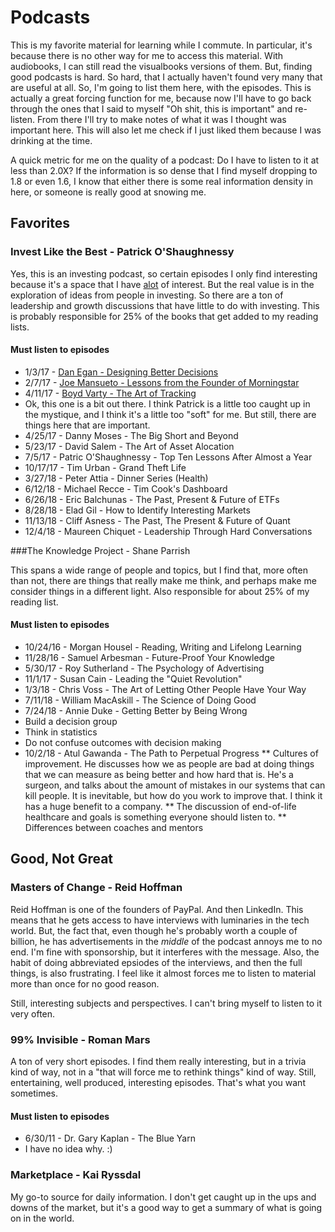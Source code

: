 # Podcasts

This is my favorite material for learning while I commute.  In particular, it's because there is no other way for me to access this material.  With audiobooks, I can still read the visualbooks versions of them.  But, finding good podcasts is hard.  So hard, that I actually haven't found very many that are useful at all.  So, I'm going to list them here, with the episodes.  This is actually a great forcing function for me, because now I'll have to go back through the ones that I said to myself "Oh shit, this is important" and re-listen.  From there I'll try to make notes of what it was I thought was important here.  This will also let me check if I just liked them because I was drinking at the time.

A quick metric for me on the quality of a podcast:  Do I have to listen to it at less than 2.0X?  If the information is so dense that I find myself dropping to 1.8 or even *<gasp>* 1.6, I know that either there is some real information density in here, or someone is really good at snowing me.

## Favorites

### Invest Like the Best - Patrick O'Shaughnessy

   Yes, this is an investing podcast, so certain episodes I only find interesting because it's a space that I have [alot](https://hyperboleandahalf.blogspot.com/2010/04/alot-is-better-than-you-at-everything.html) of interest.  But the real value is in the exploration of ideas from people in investing.  So there are a ton of leadership and growth discussions that have little to do with investing.  This is probably responsible for 25% of the books that get added to my reading lists.

#### Must listen to episodes

* 1/3/17 - [Dan Egan - Designing Better Decisions](http://investorfieldguide.com/egan/)
* 2/7/17 - [Joe Mansueto - Lessons from the Founder of Morningstar](http://investorfieldguide.com/joe/)
* 4/11/17 - [Boyd Varty - The Art of Tracking](http://investorfieldguide.com/boyd/)
 * Ok, this one is a bit out there.  I think Patrick is a little too caught up in the mystique, and I think it's a little too "soft" for me.  But still, there are things here that are important.
* 4/25/17 - Danny Moses - The Big Short and Beyond
* 5/23/17 - David Salem - The Art of Asset Alocation
* 7/5/17 - Patric O'Shaughnessy - Top Ten Lessons After Almost a Year
* 10/17/17 - Tim Urban - Grand Theft Life
* 3/27/18 - Peter Attia - Dinner Series (Health)
* 6/12/18 - Michael Recce - Tim Cook's Dashboard
* 6/26/18 - Eric Balchunas - The Past, Present & Future of ETFs
* 8/28/18 - Elad Gil - How to Identify Interesting Markets
* 11/13/18 - Cliff Asness - The Past, The Present & Future of Quant
* 12/4/18 - Maureen Chiquet - Leadership Through Hard Conversations

###The Knowledge Project - Shane Parrish

   This spans a wide range of people and topics, but I find that, more often than not, there are things that really make me think, and perhaps make me consider things in a different light. Also responsible for about 25% of my reading list.

#### Must listen to episodes

* 10/24/16 - Morgan Housel - Reading, Writing and Lifelong Learning
* 11/28/16 - Samuel Arbesman - Future-Proof Your Knowledge
* 5/30/17 - Roy Sutherland - The Psychology of Advertising
* 11/1/17 - Susan Cain - Leading the "Quiet Revolution"
* 1/3/18 - Chris Voss - The Art of Letting Other People Have Your Way
* 7/11/18 - William MacAskill - The Science of Doing Good
* 7/24/18 - Annie Duke - Getting Better by Being Wrong
 * Build a decision group
 * Think in statistics
 * Do not confuse outcomes with decision making
* 10/2/18 - Atul Gawanda - The Path to Perpetual Progress
** Cultures of improvement.  He discusses how we as people are bad at doing things that we can measure as being better and how hard that is.  He's a surgeon, and talks about the amount of mistakes in our systems that can kill people.  It is inevitable, but how do you work to improve that.  I think it has a huge benefit to a company.
** The discussion of end-of-life healthcare and goals is something everyone should listen to.
** Differences between coaches and mentors

## Good, Not Great

### Masters of Change - Reid Hoffman

Reid Hoffman is one of the founders of PayPal.  And then LinkedIn.  This means that he gets access to have interviews with luminaries in the tech world.  But, the fact that, even though he's probably worth a couple of billion, he has advertisements in the *middle* of the podcast annoys me to no end.  I'm fine with sponsorship, but it interferes with the message.  Also, the habit of doing abbreviated epsiodes of the interviews, and then the full things, is also frustrating.  I feel like it almost forces me to listen to material more than once for no good reason.

Still, interesting subjects and perspectives.  I can't bring myself to listen to it very often.

### 99% Invisible - Roman Mars

A ton of very short episodes.  I find them really interesting, but in a trivia kind of way, not in a "that will force me to rethink things" kind of way.  Still, entertaining, well produced, interesting episodes.  That's what you want sometimes.

#### Must listen to episodes

* 6/30/11 - Dr. Gary Kaplan - The Blue Yarn
 * I have no idea why.  :)

### Marketplace - Kai Ryssdal

My go-to source for daily information.  I don't get caught up in the ups and downs of the market, but it's a good way to get a summary of what is going on in the world.  
